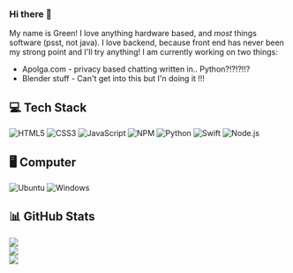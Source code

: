 ### Hi there 👋

My name is Green! I love anything hardware based, and *most* things software (psst, not java).
I love backend, because front end has never been my strong point and I'll try anything!
I am currently working on two things:

 - Apolga.com - privacy based chatting written in.. Python?!?!?!!?
 - Blender stuff - Can't get into this but I'n doing it !!!
 
## 💻 Tech Stack
![HTML5](https://img.shields.io/badge/html5-%23E34F26.svg?style=for-the-badge&logo=html5&logoColor=white)
![CSS3](https://img.shields.io/badge/css3-%231572B6.svg?style=for-the-badge&logo=css3&logoColor=white)
![JavaScript](https://img.shields.io/badge/javascript-%23323330.svg?style=for-the-badge&logo=javascript&logoColor=%23F7DF1E)
![NPM](https://img.shields.io/badge/NPM-%23000000.svg?style=for-the-badge&logo=npm&logoColor=white)
![Python](https://img.shields.io/badge/-Python-F9DC3E.svg?logo=Python&style=flat)
![Swift](https://img.shields.io/badge/Swift-F05138.svg?logo=Swift&style=flat&logoColor=white)
![Node.js](https://img.shields.io/badge/Node.js-6DA55F.svg?logo=node.js&style=flat&logoColor=white)

## 🖥️ Computer
![Ubuntu](https://img.shields.io/badge/-Ubuntu-6F52B5.svg?logo=ubuntu&style=flat)
![Windows](https://img.shields.io/badge/-Windows-0078D6.svg?logo=windows&style=flat)

## 📊 GitHub Stats
![](https://github-readme-stats.vercel.app/api/top-langs/?username=GreenDiscord&theme=vue-dark&hide_border=false&include_all_commits=true&count_private=false&layout=compact)<br>
![](https://github-readme-stats.vercel.app/api?username=GreenDiscord&theme=vue-dark&hide_border=false&include_all_commits=true&count_private=false)<br>
![](https://github-readme-streak-stats.herokuapp.com/?user=GreenDiscord&theme=vue-dark&hide_border=false)
